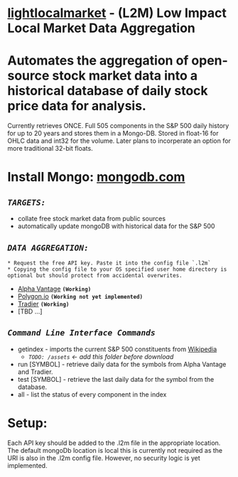 # [lightlocalmarket](https://github.com/plihelix/lightlocalmarket) - (L2M) Low Impact Local Market Data Aggregation

# Automates the aggregation of open-source stock market data into a historical database of daily stock price data for analysis.

Currently retrieves ONCE. Full 505 components in the S&P 500 daily history for up to 20 years and stores them in a Mongo-DB. Stored in float-16 for OHLC data and int32 for the volume. Later plans to incorperate an option for more traditional 32-bit floats.

# Install Mongo: [mongodb.com](https://www.mongodb.com/try/download/community)

## *`TARGETS:`*
* collate free stock market data from public sources
* automatically update mongoDB with historical data for the S&P 500

## *`DATA AGGREGATION:`*
    * Request the free API key. Paste it into the config file `.l2m`
    * Copying the config file to your OS specified user home directory is optional but should protect from accidental overwrites.
* [Alpha Vantage](https://www.alphavantage.co/) **`(Working)`**
* [Polygon.io](https://polygon.io/) **`(Working not yet implemented)`**
* [Tradier](https://tradier.com/) **`(Working)`**
* [TBD ...]

## *`Command Line Interface Commands`*
* getindex - imports the current S&P 500 constituents from [Wikipedia](https://en.wikipedia.org/wiki/List_of_S%26P_500_companies)
    * *`TODO: /assets` <- add this folder before download*
* run [SYMBOL] - retrieve daily data for the symbols from Alpha Vantage and Tradier.
* test [SYMBOL] - retrieve the last daily data for the symbol from the database.
* all - list the status of every component in the index

# Setup:

Each API key should be added to the .l2m file in the appropriate location.
The default mongoDb location is local this is currently not required as the URI is also in the .l2m config file. However, no security logic is yet implemented.